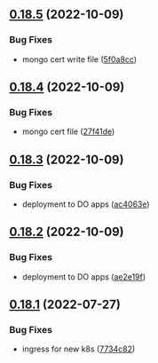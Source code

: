 ## [0.18.5](https://github.com/EddieHubCommunity/api/compare/v0.18.4...v0.18.5) (2022-10-09)


### Bug Fixes

* mongo cert write file ([5f0a8cc](https://github.com/EddieHubCommunity/api/commit/5f0a8ccf75bf8a9fac0ec173479ff9f965a60b3d))



## [0.18.4](https://github.com/EddieHubCommunity/api/compare/v0.18.3...v0.18.4) (2022-10-09)


### Bug Fixes

* mongo cert file ([27f41de](https://github.com/EddieHubCommunity/api/commit/27f41de3c8deaaf1f48bf511f5c9febe23fbb3db))



## [0.18.3](https://github.com/EddieHubCommunity/api/compare/v0.18.2...v0.18.3) (2022-10-09)


### Bug Fixes

* deployment to DO apps ([ac4063e](https://github.com/EddieHubCommunity/api/commit/ac4063e20c90f014383c227e499f69644ec801b7))



## [0.18.2](https://github.com/EddieHubCommunity/api/compare/v0.18.1...v0.18.2) (2022-10-09)


### Bug Fixes

* deployment to DO apps ([ae2e19f](https://github.com/EddieHubCommunity/api/commit/ae2e19f85aa92eeeaf109c2643775390874aac54))



## [0.18.1](https://github.com/EddieHubCommunity/api/compare/v0.18.0...v0.18.1) (2022-07-27)


### Bug Fixes

* ingress for new k8s ([7734c82](https://github.com/EddieHubCommunity/api/commit/7734c82e775539a7026df4fb1cdc90019bde031b))



